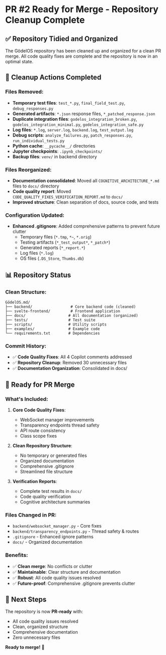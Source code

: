 # PR #2 Ready for Merge - Repository Cleanup Complete

## ✅ Repository Tidied and Organized

The GödelOS repository has been cleaned up and organized for a clean PR merge. All code quality fixes are complete and the repository is now in an optimal state.

## 🧹 Cleanup Actions Completed

### **Files Removed:**
- **Temporary test files**: `test_*.py`, `final_field_test.py`, `debug_responses.py`
- **Generated artifacts**: `*.json` response files, `*_patched_response.json`
- **Duplicate integration files**: `godelos_integration_broken.py`, `godelos_integration_minimal.py`, `godelos_integration_safe.py`
- **Log files**: `*.log`, `server.log`, `backend.log`, `test_output.log`
- **Debug scripts**: `analyze_failures.py`, `patch_responses.py`, `run_individual_tests.py`
- **Python cache**: `__pycache__/` directories
- **Jupyter checkpoints**: `.ipynb_checkpoints/`
- **Backup files**: `venv/` in backend directory

### **Files Reorganized:**
- **Documentation consolidated**: Moved all `COGNITIVE_ARCHITECTURE_*.md` files to `docs/` directory
- **Code quality report**: Moved `CODE_QUALITY_FIXES_VERIFICATION_REPORT.md` to `docs/`
- **Improved structure**: Clean separation of docs, source code, and tests

### **Configuration Updated:**
- **Enhanced .gitignore**: Added comprehensive patterns to prevent future clutter
  - Temporary files (`*.tmp`, `*~`, `*.orig`)
  - Testing artifacts (`*_test_output*`, `*_patch*`)
  - Generated reports (`*_report.*`)
  - Log files (`*.log`)
  - OS files (`.DS_Store`, `Thumbs.db`)

## 📊 Repository Status

### **Clean Structure:**
```
GödelOS.md/
├── backend/                 # Core backend code (cleaned)
├── svelte-frontend/         # Frontend application
├── docs/                   # All documentation (organized)
├── tests/                  # Test suite
├── scripts/                # Utility scripts
├── examples/               # Example code
└── requirements.txt        # Dependencies
```

### **Commit History:**
- ✅ **Code Quality Fixes**: All 4 Copilot comments addressed
- ✅ **Repository Cleanup**: Removed 30 unnecessary files
- ✅ **Documentation Organization**: Consolidated in docs/

## 🚀 Ready for PR Merge

### **What's Included:**
1. **Core Code Quality Fixes**:
   - WebSocket manager improvements
   - Transparency endpoints thread safety
   - API route consistency
   - Class scope fixes

2. **Clean Repository Structure**:
   - No temporary or generated files
   - Organized documentation
   - Comprehensive .gitignore
   - Streamlined file structure

3. **Verification Reports**:
   - Complete test results in `docs/`
   - Code quality verification
   - Cognitive architecture summaries

### **Files Changed in PR:**
- `backend/websocket_manager.py` - Core fixes
- `backend/transparency_endpoints.py` - Thread safety & routes
- `.gitignore` - Enhanced ignore patterns
- `docs/` - Organized documentation

### **Benefits:**
- ✅ **Clean merge**: No conflicts or clutter
- ✅ **Maintainable**: Clear structure and documentation
- ✅ **Robust**: All code quality issues resolved
- ✅ **Future-proof**: Comprehensive .gitignore prevents clutter

## 🎯 Next Steps

The repository is now **PR-ready** with:
- All code quality issues resolved
- Clean, organized structure
- Comprehensive documentation
- Zero unnecessary files

**Ready to merge!** 🎉
